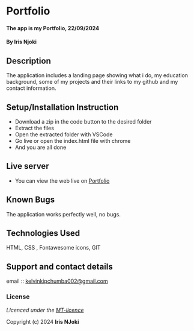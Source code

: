 
# Portfolio
#### The app is my Portfolio, 22/09/2024
#### **By Iris Njoki**
## Description
The application includes a  landing page showing what i do, my education background, some of my projects and their links to my github  and my contact information.

## Setup/Installation Instruction
* Download a zip in the code button to the desired folder
* Extract the files
* Open the extracted folder with VSCode
* Go live or open the index.html file with chrome
* And you are all done

## Live server
* You can view the web live on [Portfolio](https://k-koech.github.io/portfolio-sdft11/)

## Known Bugs
The application works perfectly well, no bugs.

## Technologies Used
HTML, CSS , Fontawesome icons, GIT

## Support and contact details
email :: kelvinkipchumba002@gmail.com

### License
*LIcenced under the [MT-licence](https://github.com/k-koech/portfolio-sdft11/blob/master/LICENSE.md)*

Copyright (c) 2024 **Iris NJoki**
